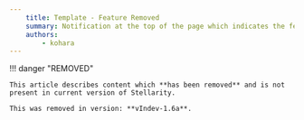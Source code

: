 ```yaml
---
	title: Template - Feature Removed
	summary: Notification at the top of the page which indicates the feature has been removed.
	authors:
		- kohara
---
```


!!! danger  "REMOVED"
	
	This article describes content which **has been removed** and is not present in current version of Stellarity.

	This was removed in version: **vIndev-1.6a**.
